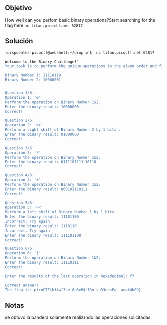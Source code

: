 ## Objetivo 
How well can you perfom basic binary operations?Start searching for the flag here `nc titan.picoctf.net 62817`

## Solución
```bash
luispuentes-picoctf@webshell:~/drop-in$  nc titan.picoctf.net 62817

Welcome to the Binary Challenge!"
Your task is to perform the unique operations in the given order and find the final result in hexadecimal that yields the flag.

Binary Number 1: 11110110
Binary Number 2: 10000001


Question 1/6:
Operation 1: '&'
Perform the operation on Binary Number 1&2.
Enter the binary result: 10000000
Correct!

Question 2/6:
Operation 2: '>>'
Perform a right shift of Binary Number 2 by 1 bits .
Enter the binary result: 01000000
Correct!

Question 3/6:
Operation 3: '*'
Perform the operation on Binary Number 1&2.
Enter the binary result: 0111101111110110
Correct!

Question 4/6:
Operation 4: '+'
Perform the operation on Binary Number 1&2.
Enter the binary result: 000101110111
Correct!

Question 5/6:
Operation 5: '<<'
Perform a left shift of Binary Number 1 by 1 bits.
Enter the binary result: 11101100      
Incorrect. Try again
Enter the binary result: 1110110 
Incorrect. Try again
Enter the binary result: 111101100   
Correct!

Question 6/6:
Operation 6: '|'
Perform the operation on Binary Number 1&2.
Enter the binary result: 11110111
Correct!

Enter the results of the last operation in hexadecimal: f7

Correct answer!
The flag is: picoCTF{b1tw^3se_0p3eR@tI0n_su33essFuL_aeaf4b09}
```


## Notas
se obtuvo la bandera solamente realizando las operaciones solicitadas.
